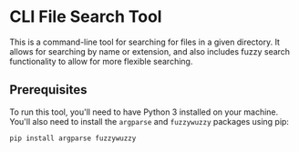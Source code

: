 # CLI File Search Tool

This is a command-line tool for searching for files in a given directory. It allows for searching by name or extension, and also includes fuzzy search functionality to allow for more flexible searching.

## Prerequisites

To run this tool, you'll need to have Python 3 installed on your machine. You'll also need to install the `argparse` and `fuzzywuzzy` packages using pip:

```bash
pip install argparse fuzzywuzzy
```
